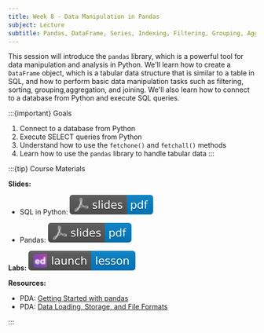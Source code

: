 ```yaml
---
title: Week 8 - Data Manipulation in Pandas
subject: Lecture
subtitle: Pandas, DataFrame, Series, Indexing, Filtering, Grouping, Aggregation, Joining
---
```


This session will introduce the `pandas` library, which is a powerful tool for data manipulation and analysis in Python. We'll learn how to create a `DataFrame` object, which is a tabular data structure that is similar to a table in SQL, and how to perform basic data manipulation tasks such as filtering, sorting, grouping,aggregation, and joining. We'll also learn how to connect to a database from Python and execute SQL queries.

:::{important} Goals
1. Connect to a database from Python
2. Execute SELECT queries from Python
3. Understand how to use the `fetchone()` and `fetchall()` methods
4. Learn how to use the `pandas` library to handle tabular data
:::

:::{tip} Course Materials 

**Slides:** 

* SQL in Python: [![](images/slides-pdf-blue-adobeacrobatreader.svg)][pdf link1]

* Pandas: [![](images/slides-pdf-blue-adobeacrobatreader.svg)][pdf link2]

**Labs:** [![](images/launch-lesson-blue-ed.svg)][notebook link]

**Resources:**
* PDA: [Getting Started with pandas][pda link1]
* PDA: [Data Loading, Storage, and File Formats][pda link2]

:::

[pdf link1]: https://khlee42.github.io/datahandling-content-pdf/SQLinPython_ws.pdf
[pdf link2]: https://khlee42.github.io/datahandling-content-pdf/pandas_ws.pdf
[notebook link]: https://edstem.org/us/courses/46034/lessons/79236
[pda link1]: https://wesmckinney.com/book/pandas-basics
[pda link2]: https://wesmckinney.com/book/accessing-data